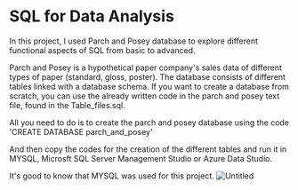 # SQL for Data Analysis
In this project, I used Parch and Posey database to explore different functional aspects of SQL from basic to advanced.

Parch and Posey is a hypothetical paper company's sales data of different types of paper (standard, gloss, poster). The database consists of different tables linked with a database schema. If you want to create a database from scratch, you can use the already written code in the parch and posey text file, found in the Table_files.sql.

All you need to do is to create the parch and posey database using the code 'CREATE DATABASE parch_and_posey'

And then copy the codes for the creation of the different tables and run it in MYSQL, Microsft SQL Server Management Studio or Azure Data Studio.

It's good to know that MYSQL was used for this project.
![Untitled](https://github.com/SapanaTaneja/SQL-Data-Analysis-Parch-and-Posey-/assets/137107582/61511c67-bf46-4ec2-9612-e36f39b8ab48)


